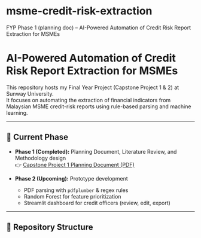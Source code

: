 # msme-credit-risk-extraction
FYP Phase 1 (planning doc) – AI-Powered Automation of Credit Risk Report Extraction for MSMEs

# AI-Powered Automation of Credit Risk Report Extraction for MSMEs

This repository hosts my Final Year Project (Capstone Project 1 & 2) at Sunway University.  
It focuses on automating the extraction of financial indicators from Malaysian MSME credit-risk reports using rule-based parsing and machine learning.

---

## 📄 Current Phase
- **Phase 1 (Completed):** Planning Document, Literature Review, and Methodology design  
  👉 [Capstone Project 1 Planning Document (PDF)](docs/PD_21098272.pdf)

- **Phase 2 (Upcoming):** Prototype development  
  - PDF parsing with `pdfplumber` & regex rules  
  - Random Forest for feature prioritization  
  - Streamlit dashboard for credit officers (review, edit, export)

---

## 📂 Repository Structure
